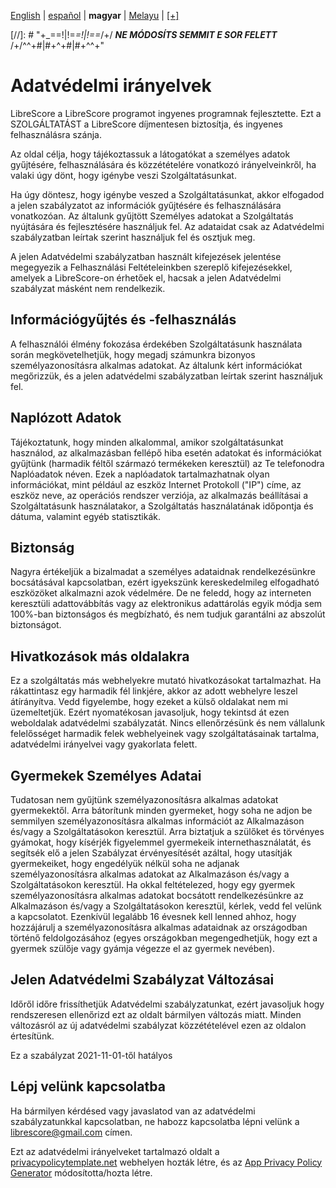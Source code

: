 <div dir="ltr" align="left">

‎[English](/docs/en/PRIVACY-POLICY.md) | ‎[español](/docs/es/POLÍTICA-DE-PRIVACIDAD.md) | ‎**magyar** | ‎[Melayu](/docs/ms/DASAR-PRIVASI.md) | ‎[[+]](https://librescore.ddns.net/projects/librescore/docs)

[//]: # "\+\_==!|!=_=!|!==_/+/ ***NE MÓDOSÍTS SEMMIT E SOR FELETT*** /+/^^+#|#+^+#|#+^^\+\"

# Adatvédelmi irányelvek

LibreScore a LibreScore programot ingyenes programnak fejlesztette. Ezt a SZOLGÁLTATÁST a LibreScore díjmentesen biztosítja, és ingyenes felhasználásra szánja.

Az oldal célja, hogy tájékoztassuk a látogatókat a személyes adatok gyűjtésére, felhasználására és közzétételére vonatkozó irányelveinkről, ha valaki úgy dönt, hogy igénybe veszi Szolgáltatásunkat.

Ha úgy döntesz, hogy igénybe veszed a Szolgáltatásunkat, akkor elfogadod a jelen szabályzatot az információk gyűjtésére és felhasználására vonatkozóan. Az általunk gyűjtött Személyes adatokat a Szolgáltatás nyújtására és fejlesztésére használjuk fel. Az adataidat csak az Adatvédelmi szabályzatban leírtak szerint használjuk fel és osztjuk meg.

A jelen Adatvédelmi szabályzatban használt kifejezések jelentése megegyezik a Felhasználási Feltételeinkben szereplő kifejezésekkel, amelyek a LibreScore-on érhetőek el, hacsak a jelen Adatvédelmi szabályzat másként nem rendelkezik.

## Információgyűjtés és -felhasználás

A felhasználói élmény fokozása érdekében Szolgáltatásunk használata során megkövetelhetjük, hogy megadj számunkra bizonyos személyazonosításra alkalmas adatokat. Az általunk kért információkat megőrizzük, és a jelen adatvédelmi szabályzatban leírtak szerint használjuk fel.

## Naplózott Adatok

Tájékoztatunk, hogy minden alkalommal, amikor szolgáltatásunkat használod, az alkalmazásban fellépő hiba esetén adatokat és információkat gyűjtünk (harmadik féltől származó termékeken keresztül) az Te telefonodra Naplóadatok néven. Ezek a naplóadatok tartalmazhatnak olyan információkat, mint például az eszköz Internet Protokoll (\"IP\") címe, az eszköz neve, az operációs rendszer verziója, az alkalmazás beállításai a Szolgáltatásunk használatakor, a Szolgáltatás használatának időpontja és dátuma, valamint egyéb statisztikák.

## Biztonság

Nagyra értékeljük a bizalmadat a személyes adataidnak rendelkezésünkre bocsátásával kapcsolatban, ezért igyekszünk kereskedelmileg elfogadható eszközöket alkalmazni azok védelmére. De ne feledd, hogy az interneten keresztüli adattovábbítás vagy az elektronikus adattárolás egyik módja sem 100%-ban biztonságos és megbízható, és nem tudjuk garantálni az abszolút biztonságot.

## Hivatkozások más oldalakra

Ez a szolgáltatás más webhelyekre mutató hivatkozásokat tartalmazhat. Ha rákattintasz egy harmadik fél linkjére, akkor az adott webhelyre leszel átírányítva. Vedd figyelembe, hogy ezeket a külső oldalakat nem mi üzemeltetjük. Ezért nyomatékosan javasoljuk, hogy tekintsd át ezen weboldalak adatvédelmi szabályzatát. Nincs ellenőrzésünk és nem vállalunk felelősséget harmadik felek webhelyeinek vagy szolgáltatásainak tartalma, adatvédelmi irányelvei vagy gyakorlata felett.

## Gyermekek Személyes Adatai

Tudatosan nem gyűjtünk személyazonosításra alkalmas adatokat gyermekektől. Arra bátorítunk minden gyermeket, hogy soha ne adjon be semmilyen személyazonosításra alkalmas információt az Alkalmazáson és/vagy a Szolgáltatásokon keresztül. Arra biztatjuk a szülőket és törvényes gyámokat, hogy kísérjék figyelemmel gyermekeik internethasználatát, és segítsék elő a jelen Szabályzat érvényesítését azáltal, hogy utasítják gyermekeiket, hogy engedélyük nélkül soha ne adjanak személyazonosításra alkalmas adatokat az Alkalmazáson és/vagy a Szolgáltatásokon keresztül. Ha okkal feltételezed, hogy egy gyermek személyazonosításra alkalmas adatokat bocsátott rendelkezésünkre az Alkalmazáson és/vagy a Szolgáltatásokon keresztül, kérlek, vedd fel velünk a kapcsolatot. Ezenkívül legalább 16 évesnek kell lenned ahhoz, hogy hozzájárulj a személyazonosításra alkalmas adataidnak az országodban történő feldolgozásához (egyes országokban megengedhetjük, hogy ezt a gyermek szülője vagy gyámja végezze el az gyermek nevében).

## Jelen Adatvédelmi Szabályzat Változásai

Időről időre frissíthetjük Adatvédelmi szabályzatunkat, ezért javasoljuk hogy rendszeresen ellenőrizd ezt az oldalt bármilyen változás miatt. Minden változásról az új adatvédelmi szabályzat közzétételével ezen az oldalon értesítünk.

Ez a szabályzat 2021-11-01-től hatályos

## Lépj velünk kapcsolatba

Ha bármilyen kérdésed vagy javaslatod van az adatvédelmi szabályzatunkkal kapcsolatban, ne habozz kapcsolatba lépni velünk a [librescore@gmail.com](mailto:librescore@gmail.com) címen.

Ezt az adatvédelmi irányelveket tartalmazó oldalt a [privacypolicytemplate.net](https://privacypolicytemplate.net) webhelyen hozták létre, és az [App Privacy Policy Generator](https://app-privacy-policy-generator.nisrulz.com) módosította/hozta létre.
